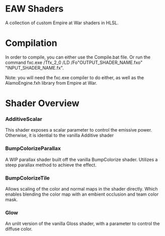 # EAW Shaders
A collection of custom Empire at War shaders in HLSL.

# Compilation
In order to compile, you can either use the Compile.bat file. Or run the command fxc.exe /Tfx_2_0 /LD /Fo"OUTPUT_SHADER_NAME.fxo" "INPUT_SHADER_NAME.fx".

Note: you will need the fxc.exe compiler to do either, as well as the AlamoEngine.fxh library from Empire at War.

# Shader Overview

### AdditiveScalar
This shader exposes a scalar parameter to control the emissive power. Otherwise, it is idential to the vanilla Additive shader

### BumpColorizeParallax
A WIP parallax shader built off the vanilla BumpColorize shader. Utilizes a steep parallax method to achieve the effect.

### BumpColorizeTile
Allows scaling of the color and normal maps in the shader directly. Which enables blending the color map with an embient occlusion and team color mask.

### Glow
An unlit version of the vanilla Gloss shader, with a parameter to control the diffuse color.
